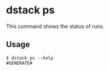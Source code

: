 # dstack ps

This command shows the status of runs.

## Usage

<div class="termy">

```shell
$ dstack ps --help
#GENERATE#
```

</div>

[//]: # (TODO: Provide examples, incl. `-a`)